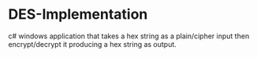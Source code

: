 # DES-Implementation
c# windows application 
that takes a hex string as a plain/cipher input then encrypt/decrypt it producing a hex string as output.
